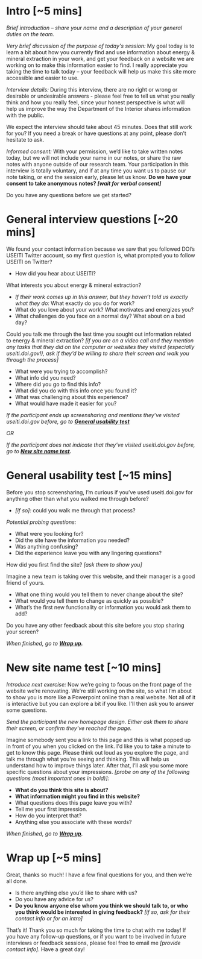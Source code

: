 # Intro [~5 mins]

_Brief introduction – share your name and a description of your general duties on the team._

_Very brief discussion of the purpose of today's session:_ My goal today is to learn a bit about how you currently find and use information about energy & mineral extraction in your work, and get your feedback on a website we are working on to make this information easier to find. I really appreciate you taking the time to talk today – your feedback will help us make this site more accessible and easier to use.

_Interview details:_ During this interview, there are no right or wrong or desirable or undesirable answers - please feel free to tell us what you really think and how you really feel, since your honest perspective is what will help us improve the way the Department of the Interior shares information with the public. 

We expect the interview should take about 45 minutes. Does that still work for you? If you need a break or have questions at any point, please don’t hesitate to ask.

_Informed consent:_ With your permission, we’d like to take written notes today, but we will not include your name in our notes, or share the raw notes with anyone outside of our research team. Your participation in this interview is totally voluntary, and if at any time you want us to pause our note taking, or end the session early, please let us know. **Do we have your consent to take anonymous notes? _[wait for verbal consent]_**

Do you have any questions before we get started?

# General interview questions [~20 mins]

We found your contact information because we saw that you followed DOI’s USEITI Twitter account, so my first question is, what prompted you to follow USEITI on Twitter?
- How did you hear about USEITI? 

What interests you about energy & mineral extraction?
- _If their work comes up in this answer, but they haven’t told us exactly what they do:_ What exactly do you do for work?
- What do you love about your work? What motivates and energizes you? 
- What challenges do you face on a normal day? What about on a bad day?

Could you talk me through the last time you sought out information related to energy & mineral extraction? _[if you are on a video call and they mention any tasks that they did on the computer or websites they visited (especially useiti.doi.gov!), ask if they’d be willing to share their screen and walk you through the process]_
- What were you trying to accomplish? 
- What info did you need?
- Where did you go to find this info? 
- What did you do with this info once you found it?
- What was challenging about this experience?
- What would have made it easier for you?

_If the participant ends up screensharing and mentions they’ve visited useiti.doi.gov before, go to **[General usability test](https://github.com/18F/doi-extractives-data/blob/research/research/14_sprint-inquisitive-impala/discussion_guide.md#general-usability-test)**_

_OR_

_If the participant does not indicate that they’ve visited useiti.doi.gov before, go to **[New site name test](https://github.com/18F/doi-extractives-data/blob/research/research/14_sprint-inquisitive-impala/discussion_guide.md#new-site-name-test).**_

# General usability test [~15 mins]

Before you stop screensharing, I’m curious if you’ve used useiti.doi.gov for anything other than what you walked me through before?
- _[if so]:_ could you walk me through that process?

_Potential probing questions:_
- What were you looking for?
- Did the site have the information you needed?
- Was anything confusing?
- Did the experience leave you with any lingering questions?

How did you first find the site? _[ask them to show you]_

Imagine a new team is taking over this website, and their manager is a good friend of yours.
- What one thing would you tell them to never change about the site?
- What would you tell them to change as quickly as possible?
- What’s the first new functionality or information you would ask them to add?

Do you have any other feedback about this site before you stop sharing your screen?

_When finished, go to **[Wrap up](https://github.com/18F/doi-extractives-data/blob/research/research/14_sprint-inquisitive-impala/discussion_guide.md#wrap-up).**_

# New site name test [~10 mins]

_Introduce next exercise:_ Now we’re going to focus on the front page of the website we’re renovating. We're still working on the site, so what I’m about to show you is more like a Powerpoint online than a real website. Not all of it is interactive but you can explore a bit if you like. I'll then ask you to answer some questions.

_Send the participant the new homepage design. Either ask them to share their screen, or confirm they've reached the page._

Imagine somebody sent you a link to this page and this is what popped up in front of you when you clicked on the link. I'd like you to take a minute to get to know this page. Please think out loud as you explore the page, and talk me through what you're seeing and thinking. This will help us understand how to improve things later. After that, I’ll ask you some more specific questions about your impressions. _[probe on any of the following questions (most important ones in bold)]:_
- **What do you think this site is about?**
- **What information might you find in this website?**
- What questions does this page leave you with?
- Tell me your first impression.
- How do you interpret that?
- Anything else you associate with these words?

_When finished, go to **[Wrap up](https://github.com/18F/doi-extractives-data/blob/research/research/14_sprint-inquisitive-impala/discussion_guide.md#wrap-up).**_

# Wrap up [~5 mins]
Great, thanks so much! I have a few final questions for you, and then we’re all done.

- Is there anything else you’d like to share with us?
- Do you have any advice for us?
- **Do you know anyone else whom you think we should talk to, or who you think would be interested in giving feedback?** _[if so, ask for their contact info or for an intro]_

That’s it! Thank you so much for taking the time to chat with me today! If you have any follow-up questions, or if you want to be involved in future interviews or feedback sessions, please feel free to email me _[provide contact info]_. Have a great day!
